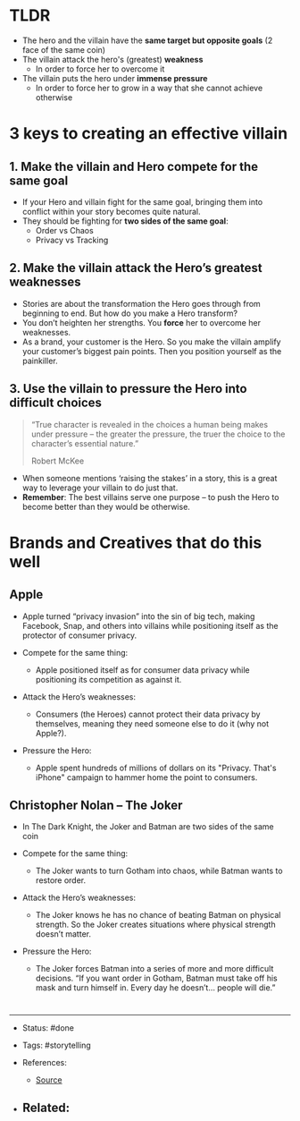 # TLDR
- The hero and the villain have the **same target but opposite goals** (2 face of the same coin)
- The villain attack the hero's (greatest) **weakness**
	- In order to force her to overcome it
- The villain puts the hero under **immense pressure**
	- In order to force her to grow in a way that she cannot achieve otherwise


# 3 keys to creating an effective villain

## 1. Make the villain and Hero compete for the same goal
- If your Hero and villain fight for the same goal, bringing them into conflict within your story becomes quite natural.
- They should be fighting for **two sides of the same goal**:
	- Order vs Chaos
	- Privacy vs Tracking


## 2. Make the villain attack the Hero’s greatest weaknesses
- Stories are about the transformation the Hero goes through from beginning to end. But how do you make a Hero transform? 
- You don’t heighten her strengths. You **force** her to overcome her weaknesses.
- As a brand, your customer is the Hero. So you make the villain amplify your customer’s biggest pain points. Then you position yourself as the painkiller.


## 3. Use the villain to pressure the Hero into difficult choices

>“True character is revealed in the choices a human being makes under pressure – the greater the pressure, the truer the choice to the character’s essential nature.”
>
>Robert McKee

- When someone mentions ‘raising the stakes’ in a story, this is a great way to leverage your villain to do just that.
- **Remember**: The best villains serve one purpose – to push the Hero to become better than they would be otherwise.

# Brands and Creatives that do this well
## Apple
- Apple turned “privacy invasion” into the sin of big tech, making Facebook, Snap, and others into villains while positioning itself as the protector of consumer privacy.

- Compete for the same thing:
	- Apple positioned itself as for consumer data privacy while positioning its competition as against it.
- Attack the Hero’s weaknesses:
	- Consumers (the Heroes) cannot protect their data privacy by themselves, meaning they need someone else to do it (why not Apple?).
- Pressure the Hero:
	- Apple spent hundreds of millions of dollars on its "Privacy. That's iPhone" campaign to hammer home the point to consumers.

## Christopher Nolan – The Joker
- In The Dark Knight, the Joker and Batman are two sides of the same coin

- Compete for the same thing:
	- The Joker wants to turn Gotham into chaos, while Batman wants to restore order.
- Attack the Hero’s weaknesses:
	- The Joker knows he has no chance of beating Batman on physical strength. So the Joker creates situations where physical strength doesn’t matter.
- Pressure the Hero:
	- The Joker forces Batman into a series of more and more difficult decisions. “If you want order in Gotham, Batman must take off his mask and turn himself in. Every day he doesn’t… people will die.”


# 

---
- Status: #done

- Tags: #storytelling 

- References:
	- [Source](https://www.worldbuilders.ai/p/creating-villain)

- Related:
	- 
